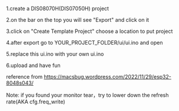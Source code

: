 1.create a DIS08070H(DIS07050H) project

2.on the bar on the top you will see "Export" and click on it

3.click on "Create Template Project" choose a location to put project

4.after export go to YOUR_PROJECT_FOLDER/ui/ui.ino and open

5.replace this ui.ino with your own ui.ino

6.upload and have fun

reference from https://macsbug.wordpress.com/2022/11/29/esp32-8048s043/

Note: if you found your monitor tear，try to lower down the refresh rate(AKA cfg.freq_write)
